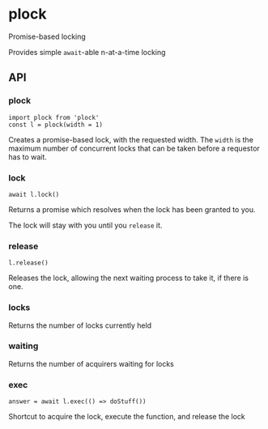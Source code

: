 # plock
Promise-based locking

Provides simple `await`-able n-at-a-time locking

## API

### plock

```
import plock from 'plock'
const l = plock(width = 1)
```

Creates a promise-based lock, with the requested width. The `width` is the
maximum number of concurrent locks that can be taken before a requestor has to wait.

### lock

`await l.lock()`

Returns a promise which resolves when the lock has been granted to you.

The lock will stay with you until you `release` it.


### release

`l.release()`

Releases the lock, allowing the next waiting process to take it, if there is one.

### locks

Returns the number of locks currently held

### waiting

Returns the number of acquirers waiting for locks

### exec

`answer = await l.exec(() => doStuff())`

Shortcut to acquire the lock, execute the function, and release the lock
